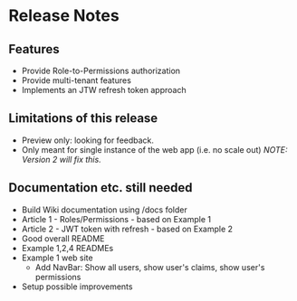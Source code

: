 # Release Notes

## Features

- Provide Role-to-Permissions authorization
- Provide multi-tenant features
- Implements an JTW refresh token approach

## Limitations of this release

- Preview only: looking for feedback.
- Only meant for single instance of the web app (i.e. no scale out) _NOTE: Version 2 will fix this._

## Documentation etc. still needed

- Build Wiki documentation using /docs folder
- Article 1 - Roles/Permissions - based on Example 1
- Article 2 - JWT token with refresh - based on Example 2
- Good overall README
- Example 1,2,4 READMEs
- Example 1 web site
  - Add NavBar: Show all users, show user's claims, show user's permissions
- Setup possible improvements


